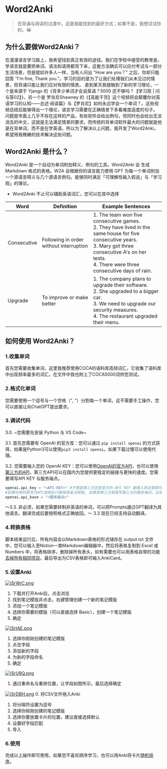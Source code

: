 # Word2Anki
>在背诵与阅读的过渡中，这是我能找到的最好方式；如果不是，我想试试你的。😂

## 为什么要做Word2Anki？
在漫漫语言学习路上，我希望找到真正有效的途径。我们在学校中接受的教育是，学语言就是要把单词、语法和语用都背下来，这套方法确实可以应付考试与一部分生活场景，但是就如许多人一样，当有人问出 "How are you？" 之后，你却只能回答 "I'm fine, Thank you."。学习的目的是为了让我们处理我们从未见过的情景，但背诵只能让我们应对有限的情景。
直到某天我接触到了新的学习理论，一个是来源于 Yjango 的《背多少单词才会说英语？5000 还不够吗？【学习观 | 问与答02】》，另一个是 罗肖尼Shawney 的《【高能干货】这个视频将会颠覆你对英语学习的认知——总述·阅读篇》与【罗肖尼】如何永远学会一个单词？。这些视频总结后能够得出一个理论，语言学习需要在正确情景下多看难度适度的句子。
问题是市面上几乎不存在这样的产品，有些软件会给出例句，但同时也会给出无法消去的中文，这就是无法满足情景的要求。而传统的背单词软件最大的问题就是他是在背单词，而不是在学英语。所以为了解决以上问题，我开发了Word2Anki，希望用我稚嫩的技术解决这些问题。

## Word2Anki 是什么？
Word2Anki 是一个自动为单词附加释义、例句的工具。Word2Anki 会 生成 Markdown 格式的表格。W2A 会根据你的语言能力使用 GPT 为每一个单词附加一个源语言释义与几个源语言例句。能够同时满足「可理解性输入假说」与「学习观」的理论。
- Word2Anki 不止可以辅助英语词汇，您可以在其中选择

| Word        | Definition                                              | Example Sentences                                                                                                 |
|-------------|---------------------------------------------------------|------------------------------------------------------------------------------------------------------------------|
| Consecutive | Following in order without interruption                 | 1. The team won five consecutive games.<br>2. They have lived in the same house for five consecutive years.<br>3. Mary got three consecutive A's on her tests.<br>4. There were three consecutive days of rain.<br> |
| Upgrade     | To improve or make better                                | 1. The company plans to upgrade their software.<br>2. She upgraded to a bigger car.<br>3. We need to upgrade our security measures.<br>4. The restaurant upgraded their menu. <br>          |

## 如何使用 Word2Anki？
### 1.收集单词
首先您需要收集单词，这里我推荐使用COCA的语料库高频词汇，它收集了语料库中出现频率最多的词汇。在文件中我也附上了COCA5000词供您测试。
### 2.格式化单词
您需要使用一个逗号与一个空格（", "）分割每一个单词，这不需要手工操作，您可以直接让向ChatGPT提出要求。
### 3.调试代码
3.0. ~您需要先安装 Python 与 VS Code~

3.1. 首先您需要有 OpenAI 的官方库：您可以通过 `pip install openai` 的方式获得，如果是Python3可以使用`pip3 install openai`。如果下载过慢可以使用代理。

3.2. 您需要输入您的 OpenAI KEY：您可以使用[OpenAI的官方API](https://platform.openai.com/account/usage)，也可以使用[第三方的API](https://api2d.com/)，第三方API可以在国内为您提供更稳定的链接与更快的速度。您需要填写API KEY 与服务端点。
```python
openai.api_key = "<API-KEY>" #不管是第三方还是官方的 API KEY 都输入到这里即可
#如果你用的是官方API就把此行删掉或者注释掉, 如果是第三方就填写第三方的服务端点，比如API2D的服务端点就是：https://openai.api2d.net/v1
openai.api_base = "<服务端点>" 
```
～3.3. 非必须，如果您需要转制非英语的单词，可以把Prompts通过GPT翻译为其他语言。翻译完成后要按照格式正确放回。～
3.3 现在已经支持自动翻译。

### 4.转换表格
脚本结束运行后，所有内容会以Markdown表格的形式储存在 output.txt 文件中，您可以输入至Notion一类Markdown编辑器中，然后将表格复制到 Excel 或 Numbers 中，将表格排序，删除掉所有表头，如有需要也可以用表格自带的功能[去掉所有相同项目](https://support.microsoft.com/zh-cn/office/%E7%AD%9B%E9%80%89%E5%94%AF%E4%B8%80%E5%80%BC%E6%88%96%E5%88%A0%E9%99%A4%E9%87%8D%E5%A4%8D%E5%80%BC-ccf664b0-81d6-449b-bbe1-8daaec1e83c2)。最后导出为CSV表格即可输入AnkiCard。

### 5.设置Anki
[![iSrWrC.png](https://i.328888.xyz/2023/04/23/iSrWrC.png)](https://imgloc.com/i/iSrWrC)
1. 下载并打开Anki后，点击浏览
2. 找到笔记模版并点击，右键管理创建一个新的笔记模版
3. 添加一个笔记模版
4. 选择你需要的模版（可以直接选择 Basic），创建一个笔记模版
5. 确定

[![iSrtAE.png](https://i.328888.xyz/2023/04/23/iSrtAE.png)](https://imgloc.com/i/iSrtAE)
1. 选择你刚刚创建的笔记模版
2. 点击字段
3. 添加新的字段
4. 为新的字段命名
5. 确定

[![iSrU9Q.png](https://i.328888.xyz/2023/04/23/iSrU9Q.png)](https://imgloc.com/i/iSrU9Q)
1. 通过重命名与重排位置，让字段如图所示。最后选择确定

[![iSrDBH.png](https://i.328888.xyz/2023/04/23/iSrDBH.png)](https://imgloc.com/i/iSrDBH)
0. 将CSV文件拖入Anki
1. 将分隔符设置为逗号
2. 选择你刚刚创建的笔记模版
3. 选择你要放置卡片的位置，建议直接选择默认
4. 设置好字段匹配
5. 导入


### 6.使用
完成以上操作即可使用，如果您不喜欢顺序学习，也可以用Anki将卡片[随机排序](https://www.bilibili.com/video/BV12g411a7kj/)。
